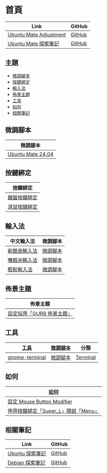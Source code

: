 

# 首頁

| Link | GitHub |
| ---- | ------ |
| [Ubuntu Mate Adjustment](https://samwhelp.github.io/ubuntu-mate-adjustment/) | [GitHub](https://github.com/samwhelp/ubuntu-mate-adjustment) |
| [Ubuntu Mate 探索筆記](https://samwhelp.github.io/note-about-ubuntu-mate/) | [GitHub](https://github.com/samwhelp/note-about-ubuntu-mate) |




## 主題

* [微調腳本](#微調腳本)
* [按鍵綁定](#按鍵綁定)
* [輸入法](#輸入法)
* [佈景主題](#佈景主題)
* [工具](#工具)
* [如何](#如何)
* [相關筆記](#相關筆記)




## 微調腳本

| 微調腳本 |
| -------- |
| [Ubuntu Mate 24.04](https://github.com/samwhelp/ubuntu-mate-adjustment/tree/main/prototype/main) |





## 按鍵綁定

| 按鍵綁定 |
| --- |
| [鍵盤按鍵綁定](https://samwhelp.github.io/note-about-ubuntu-mate/read/config/keybind.html) |
| [滑鼠按鍵綁定](https://samwhelp.github.io/note-about-ubuntu-mate/read/config/mousebind.html) |




## 輸入法

| 中文輸入法 | 微調腳本 |
| ---------- | -------- |
| [新酷音輸入法](https://samwhelp.github.io/note-about-ubuntu-mate/read/subject/input-method/fcitx5/module/fcitx5-chewing.html) | [微調腳本](https://github.com/samwhelp/ubuntu-mate-adjustment/tree/main/prototype/main/im-config/fcitx5/fcitx5-chewing) |
| [嘸蝦米輸入法](https://samwhelp.github.io/note-about-ubuntu-mate/read/subject/input-method/fcitx5/table/fcitx5-table-boshiamy.html) | [微調腳本](https://github.com/samwhelp/ubuntu-mate-adjustment/tree/main/prototype/main/im-config/fcitx5/fcitx5-table-boshiamy) |
| [輕鬆輸入法](https://samwhelp.github.io/note-about-ubuntu-mate/read/subject/input-method/fcitx5/table/fcitx5-table-easy-large.html) | [微調腳本](https://github.com/samwhelp/ubuntu-mate-adjustment/tree/main/prototype/main/im-config/fcitx5/fcitx5-table-easy-large) |




## 佈景主題

| 佈景主題 |
| -------- |
| [設定採用「GURB 佈景主題」](https://samwhelp.github.io/note-about-ubuntu-mate/read/subject/grub.html) |




## 工具

| [工具](https://samwhelp.github.io/note-about-ubuntu-mate/read/subject/tool.html) | [微調腳本](https://github.com/samwhelp/ubuntu-mate-adjustment/tree/main/prototype/main/tool-config) | 分類 |
| --- | --- | --- |
| [gnome-terminal](https://samwhelp.github.io/note-about-ubuntu-mate/read/subject/tool/terminal/gnome-terminal.html) | [微調腳本](https://github.com/samwhelp/ubuntu-mate-adjustment/tree/main/prototype/main/tool-config/part/gnome-terminal) | [Terminal](https://samwhelp.github.io/note-about-ubuntu-mate/read/subject/tool/terminal.html) |




## 如何

| [如何](https://samwhelp.github.io/note-about-ubuntu-mate/read/howto.html) |
| ------- |
| [設定 Mouse Button Modifier](https://samwhelp.github.io/note-about-ubuntu-mate/read/howto/config-mouse-button-modifier.html) |
| [停用按鍵綁定「Super_L」開啟「Menu」](https://samwhelp.github.io/note-about-ubuntu-mate/read/howto/disable-keybind-open-menu.html) |




## 相關筆記

| Link | GitHub |
| ---- | ------ |
| [Ubuntu 探索筆記](https://samwhelp.github.io/note-about-ubuntu/) | [GitHub](https://github.com/samwhelp/note-about-ubuntu) |
| [Debian 探索筆記](https://samwhelp.github.io/note-about-debian/) | [GitHub](https://github.com/samwhelp/note-about-debian) |
